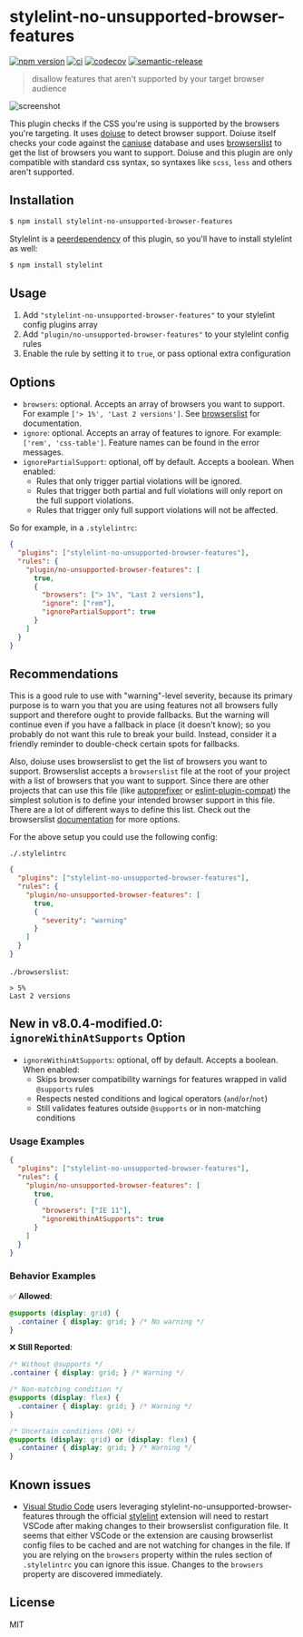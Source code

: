 # stylelint-no-unsupported-browser-features

[![npm version](https://badgen.net/npm/v/stylelint-no-unsupported-browser-features)](https://www.npmjs.com/package/stylelint-no-unsupported-browser-features)
[![ci](https://github.com/rjwadley/stylelint-no-unsupported-browser-features/workflows/node/badge.svg)](https://github.com/rjwadley/stylelint-no-unsupported-browser-features/actions)
[![codecov](https://codecov.io/gh/rjwadley/stylelint-no-unsupported-browser-features/branch/master/graph/badge.svg?token=oFkzh0LZme)](https://codecov.io/gh/rjwadley/stylelint-no-unsupported-browser-features)
[![semantic-release](https://img.shields.io/badge/%20%20%F0%9F%93%A6%F0%9F%9A%80-semantic--release-e10079.svg)](https://github.com/semantic-release/semantic-release)

> disallow features that aren't supported by your target browser audience

![screenshot](https://i.imgur.com/YVrqG6P.png)

This plugin checks if the CSS you're using is supported by the browsers you're targeting. It uses [doiuse](https://github.com/anandthakker/doiuse) to detect browser support. Doiuse itself checks your code against the [caniuse](http://caniuse.com/) database and uses [browserslist](https://github.com/ai/browserslist) to get the list of browsers you want to support. Doiuse and this plugin are only compatible with standard css syntax, so syntaxes like `scss`, `less` and others aren't supported.

## Installation

```bash
$ npm install stylelint-no-unsupported-browser-features
```

Stylelint is a [peerdependency](https://nodejs.org/en/blog/npm/peer-dependencies/) of this plugin, so you'll have to install stylelint as well:

```bash
$ npm install stylelint
```

## Usage

1. Add `"stylelint-no-unsupported-browser-features"` to your stylelint config plugins array
2. Add `"plugin/no-unsupported-browser-features"` to your stylelint config rules
3. Enable the rule by setting it to `true`, or pass optional extra configuration

## Options

- `browsers`: optional. Accepts an array of browsers you want to support. For example `['> 1%', 'Last 2 versions']`. See [browserslist](https://github.com/ai/browserslist) for documentation.
- `ignore`: optional. Accepts an array of features to ignore. For example: `['rem', 'css-table']`. Feature names can be found in the error messages.
- `ignorePartialSupport`: optional, off by default. Accepts a boolean. When enabled:
  - Rules that only trigger partial violations will be ignored.
  - Rules that trigger both partial and full violations will only report on the full support violations.
  - Rules that trigger only full support violations will not be affected.

So for example, in a `.stylelintrc`:

```json
{
  "plugins": ["stylelint-no-unsupported-browser-features"],
  "rules": {
    "plugin/no-unsupported-browser-features": [
      true,
      {
        "browsers": ["> 1%", "Last 2 versions"],
        "ignore": ["rem"],
        "ignorePartialSupport": true
      }
    ]
  }
}
```

## Recommendations

This is a good rule to use with "warning"-level severity, because its primary purpose is to warn you that you are using features not all browsers fully support and therefore ought to provide fallbacks. But the warning will continue even if you have a fallback in place (it doesn't know); so you probably do not want this rule to break your build. Instead, consider it a friendly reminder to double-check certain spots for fallbacks.

Also, doiuse uses browserslist to get the list of browsers you want to support. Browserslist accepts a `browserslist` file at the root of your project with a list of browsers that you want to support. Since there are other projects that can use this file (like [autoprefixer](https://github.com/postcss/autoprefixer) or [eslint-plugin-compat](https://github.com/amilajack/eslint-plugin-compat)) the simplest solution is to define your intended browser support in this file. There are a lot of different ways to define this list. Check out the browserslist [documentation](https://github.com/browserslist/browserslist#config-file) for more options.

For the above setup you could use the following config:

`./.stylelintrc`

```json
{
  "plugins": ["stylelint-no-unsupported-browser-features"],
  "rules": {
    "plugin/no-unsupported-browser-features": [
      true,
      {
        "severity": "warning"
      }
    ]
  }
}
```

`./browserslist`:

```text
> 5%
Last 2 versions
```

## New in v8.0.4-modified.0: `ignoreWithinAtSupports` Option

- `ignoreWithinAtSupports`: optional, off by default. Accepts a boolean. When enabled:
  - Skips browser compatibility warnings for features wrapped in valid `@supports` rules
  - Respects nested conditions and logical operators (`and`/`or`/`not`)
  - Still validates features outside `@supports` or in non-matching conditions

### Usage Examples

```json
{
  "plugins": ["stylelint-no-unsupported-browser-features"],
  "rules": {
    "plugin/no-unsupported-browser-features": [
      true,
      {
        "browsers": ["IE 11"],
        "ignoreWithinAtSupports": true
      }
    ]
  }
}
```

### Behavior Examples

✅ **Allowed**:
```css
@supports (display: grid) {
  .container { display: grid; } /* No warning */
}
```

❌ **Still Reported**:
```css
/* Without @supports */
.container { display: grid; } /* Warning */

/* Non-matching condition */
@supports (display: flex) {
  .container { display: grid; } /* Warning */
}

/* Uncertain conditions (OR) */
@supports (display: grid) or (display: flex) {
  .container { display: grid; } /* Warning */
}
```

## Known issues

- [Visual Studio Code](https://code.visualstudio.com) users leveraging stylelint-no-unsupported-browser-features through the official [stylelint](https://marketplace.visualstudio.com/items?itemName=stylelint.vscode-stylelint) extension will need to restart VSCode after making changes to their browserslist configuration file. It seems that either VSCode or the extension are causing browserlist config files to be cached and are not watching for changes in the file. If you are relying on the `browsers` property within the rules section of `.stylelintrc` you can ignore this issue. Changes to the `browsers` property are discovered immediately.

## License

MIT
